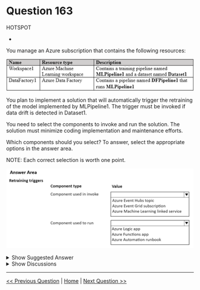 # Question 163

HOTSPOT

-

You manage an Azure subscription that contains the following resources:

![Question Image](../images/q163_q_image566.png)

You plan to implement a solution that will automatically trigger the retraining of the model implemented by MLPipeline1. The trigger must be invoked if data drift is detected in Dataset1.

You need to select the components to invoke and run the solution. The solution must minimize coding implementation and maintenance efforts.

Which components should you select? To answer, select the appropriate options in the answer area.

NOTE: Each correct selection is worth one point.

![Question Image](../images/q163_q_image567.png)

<details>
  <summary>Show Suggested Answer</summary>

<img src="../images/q163_ans_0_image568.png" alt="Answer Image"><br>

</details>

<details>
  <summary>Show Discussions</summary>

<blockquote><p><strong>445f1bd</strong> <code>(Mon 21 Jul 2025 14:37)</code> - <em>Upvotes: 1</em></p><p>Event grid

Logic apps (since it says minimal code)</p></blockquote>

<blockquote><p><strong>jefimija</strong> <code>(Mon 14 Oct 2024 12:03)</code> - <em>Upvotes: 3</em></p><p>Invoke Component: Azure Event Grid
Run Component: Azure Functions</p></blockquote>
<blockquote><p><strong>jefimija</strong> <code>(Mon 28 Oct 2024 12:31)</code> - <em>Upvotes: 1</em></p><p>Or it could be Logic Apps

Can someone explain the difference between Azure Functins and Logic Apps?</p></blockquote>

<blockquote><p><strong>nposteraro</strong> <code>(Fri 27 Jun 2025 13:39)</code> - <em>Upvotes: 1</em></p><p>I think it&#x27;s Logic App since is a visual designer with minimal or no code, whereas Functions is more code-centric</p></blockquote>

</details>

---

[<< Previous Question](question_162.md) | [Home](/index.md) | [Next Question >>](question_164.md)

